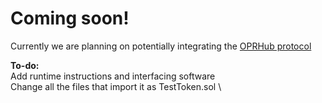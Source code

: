 # Coming soon!

Currently we are planning on potentially integrating the [OPRHub protocol](https://thehubbleproject.github.io/docs/)

**To-do:** \
Add runtime instructions and interfacing software \
Change all the files that import it as TestToken.sol \
